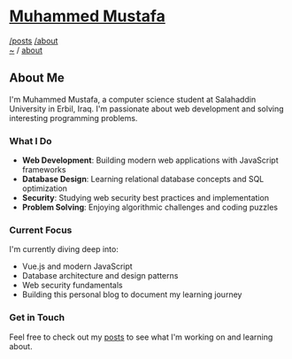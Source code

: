 # [Muhammed Mustafa](../README.md)

[/posts](/posts/README.md) [/about](/about/README.md) <br>
[~](../README.md) / [about](/posts/README.md)

## About Me

I'm Muhammed Mustafa, a computer science student at Salahaddin University in Erbil, Iraq. I'm passionate about web development and solving interesting programming problems.

### What I Do

- **Web Development**: Building modern web applications with JavaScript frameworks
- **Database Design**: Learning relational database concepts and SQL optimization
- **Security**: Studying web security best practices and implementation
- **Problem Solving**: Enjoying algorithmic challenges and coding puzzles

### Current Focus

I'm currently diving deep into:
- Vue.js and modern JavaScript
- Database architecture and design patterns
- Web security fundamentals
- Building this personal blog to document my learning journey

### Get in Touch

Feel free to check out my [posts](/posts/) to see what I'm working on and learning about.